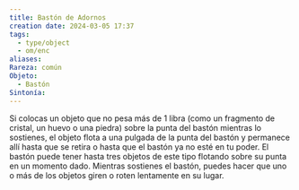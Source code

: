 ```yaml
---
title: Bastón de Adornos
creation date: 2024-03-05 17:37
tags:
  - type/object
  - om/enc
aliases: 
Rareza: común
Objeto:
  - Bastón
Sintonía:
---
```

Si colocas un objeto que no pesa más de 1 libra (como un fragmento de cristal, un huevo o una piedra) sobre la punta del bastón mientras lo sostienes, el objeto flota a una pulgada
de la punta del bastón y permanece allí hasta que se retira o hasta que el bastón ya no esté en tu poder. El bastón puede tener hasta tres objetos de este tipo flotando sobre su punta
en un momento dado. Mientras sostienes el bastón, puedes hacer que uno o más de los objetos giren o roten lentamente en su lugar.